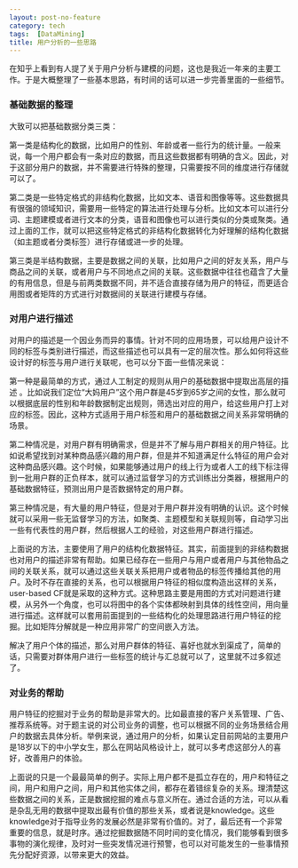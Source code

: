 ```yaml
---
layout: post-no-feature
category: tech
tags:  [DataMining]
title: 用户分析的一些思路
---
```

在知乎上看到有人提了关于用户分析与建模的问题，这也是我近一年来的主要工作。于是大概整理了一些基本思路，有时间的话可以进一步完善里面的一些细节。

### 基础数据的整理

大致可以把基础数据分类三类：

第一类是结构化的数据，比如用户的性别、年龄或者一些行为的统计量。一般来说，每一个用户都会有一条对应的数据，而且这些数据都有明确的含义。因此，对于这部分用户的数据，并不需要进行特殊的整理，只需要按不同的维度进行存储就可以了。

第二类是一些特定格式的非结构化数据，比如文本、语音和图像等等。这些数据具有很强的领域知识，需要用一些特定的算法进行处理与分析。比如文本可以进行分词、主题建模或者进行文本的分类，语音和图像也可以进行类似的分类或聚类。通过上面的工作，就可以把这些特定格式的非结构化数据转化为好理解的结构化数据（如主题或者分类标签）进行存储或进一步的处理。

第三类是半结构数据，主要是数据之间的关联，比如用户之间的好友关系，用户与商品之间的关联，或者用户与不同地点之间的关联。这些数据中往往也蕴含了大量的有用信息，但是与前两类数据不同，并不适合直接存储为用户的特征，而更适合用图或者矩阵的方式进行对数据间的关联进行建模与存储。

### 对用户进行描述

对用户的描述是一个因业务而异的事情。针对不同的应用场景，可以给用户设计不同的标签与类别进行描述，而这些描述也可以具有一定的层次性。那么如何将这些设计好的标签与用户进行关联呢，也可以分下面一些情况来说：

第一种是最简单的方式，通过人工制定的规则从用户的基础数据中提取出高层的描述 。比如说我们定位“大妈用户”这个用户群是45岁到65岁之间的女性，那么就可以根据底层的性别和年龄数据制定出规则，筛选出对应的用户，给这些用户打上对应的标签。因此，这种方式适用于用户标签和用户的基础数据之间关系非常明确的场景。

第二种情况是，对用户群有明确需求，但是并不了解与用户群相关的用户特征。比如说希望找到对某种商品感兴趣的用户群，但是并不知道满足什么特征的用户会对这种商品感兴趣。这个时候，如果能够通过用户的线上行为或者人工的线下标注得到一批用户群的正负样本，就可以通过监督学习的方式训练出分类器，根据用户的基础数据特征，预测出用户是否数据特定的用户群。

第三种情况是，有大量的用户特征，但是对于用户群并没有明确的认识。这个时候就可以采用一些无监督学习的方法，如聚类、主题模型和关联规则等，自动学习出一些有代表性的用户群，然后根据人工的经验，对这些用户群进行描述。

上面说的方法，主要使用了用户的结构化数据特征。其实，前面提到的非结构数据也对用户的描述非常有帮助。如果已经存在一些用户与用户或者用户与其他物品之间的关联关系，就可以通过这些关联关系把用户或者物品的标签传播给其他的用户。及时不存在直接的关系，也可以根据用户特征的相似度构造出这样的关系，user-based CF就是采取的这种方式。这种思路主要是用图的方式对问题进行建模，从另外一个角度，也可以将图中的各个实体都映射到具体的线性空间，用向量进行描述。这样就可以套用前面提到的一些结构化的处理思路进行用户特征的挖掘。比如矩阵分解就是一种应用非常广的空间嵌入方法。

解决了用户个体的描述，那么对用户群体的特征、喜好也就水到渠成了，简单的话，只需要对群体用户进行一些标签的统计与汇总就可以了，这里就不过多叙述了。

### 对业务的帮助

用户特征的挖掘对于业务的帮助是非常大的。比如最直接的客户关系管理、广告、推荐系统等。对于题主说的对公司业务的调整，也可以根据不同的业务场景结合用户的数据去具体分析。举例来说，通过用户的分析，如果认定目前网站的主要用户是18岁以下的中小学女生，那么在网站风格设计上，就可以多考虑这部分人的喜好，改善用户的体验。

上面说的只是一个最最简单的例子。实际上用户都不是孤立存在的，用户和特征之间，用户和用户之间，用户和其他实体之间，都存在着错综复杂的关系。理清楚这些数据之间的关系，正是数据挖掘的难点与意义所在。通过合适的方法，可以从看是杂乱无用的数据中提取出最有价值的那些关系，或者说是knowledge。这些knowledge对于指导业务的发展必然是非常有价值的。对了，最后还有一个非常重要的信息，就是时序。通过挖掘数据随不同时间的变化情况，我们能够看到很多事物的演化规律，及时对一些突发情况进行预警，也可以对可能发生的一些事情预先分配好资源，以带来更大的效益。

